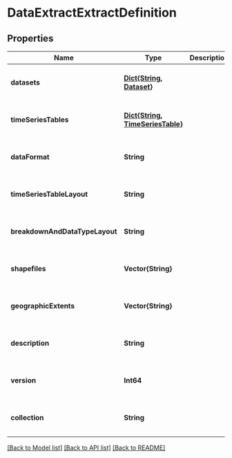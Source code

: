 # DataExtractExtractDefinition


## Properties
Name | Type | Description | Notes
------------ | ------------- | ------------- | -------------
**datasets** | [**Dict{String, Dataset}**](Dataset.md) |  | [optional] [default to nothing]
**timeSeriesTables** | [**Dict{String, TimeSeriesTable}**](TimeSeriesTable.md) |  | [optional] [default to nothing]
**dataFormat** | **String** |  | [optional] [default to nothing]
**timeSeriesTableLayout** | **String** |  | [optional] [default to nothing]
**breakdownAndDataTypeLayout** | **String** |  | [optional] [default to nothing]
**shapefiles** | **Vector{String}** |  | [optional] [default to nothing]
**geographicExtents** | **Vector{String}** |  | [optional] [default to nothing]
**description** | **String** |  | [optional] [default to nothing]
**version** | **Int64** |  | [optional] [default to nothing]
**collection** | **String** |  | [optional] [default to nothing]


[[Back to Model list]](../README.md#models) [[Back to API list]](../README.md#api-endpoints) [[Back to README]](../README.md)


